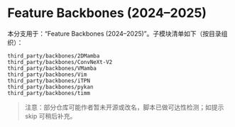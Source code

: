 # Feature Backbones (2024–2025)

本分支用于：“Feature Backbones (2024–2025)”。子模块清单如下（按目录组织）：

```
third_party/backbones/2DMamba
third_party/backbones/ConvNeXt-V2
third_party/backbones/VMamba
third_party/backbones/Vim
third_party/backbones/iTPN
third_party/backbones/pykan
third_party/backbones/timm
```

> 注意：部分仓库可能作者暂未开源或改名，脚本已做可达性检测；如提示 skip 可稍后补充。
